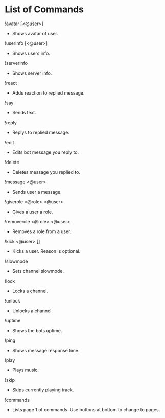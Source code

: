 # List of Commands


!avatar [<@user>]

- Shows avatar of user.

!userinfo [<@user>]

- Shows users info.

!serverinfo

- Shows server info.

!react <emoji>
  
- Adds reaction to replied message.

!say <some text>
  
- Sends text.

!reply <some text>
  
- Replys to replied message.

!edit <some text>
  
- Edits bot message you reply to.

!delete
  
- Deletes message you replied to.

!message <@user> <some text>
  
- Sends user a message.

!giverole <@role> <@user>
  
- Gives a user a role.

!removerole <@role> <@user>
  
- Removes a role from a user.

!kick <@user> [<reason>]
  
- Kicks a user. Reason is optional.
  
!slowmode <time>
- Sets channel slowmode.
  
!lock
- Locks a channel.
  
!unlock
- Unlocks a channel.

!uptime
  
- Shows the bots uptime.

!ping
  
- Shows message response time.
  
!play
- Plays music.
  
!skip
- Skips currently playing track.

!commands
  
- Lists page 1 of commands. Use buttons at bottom to change to pages. 
